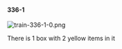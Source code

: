 #### 336-1
![train-336-1-0.png](https://github.com/lil-lab/nlvr/raw/master/nlvr/train/images/24/train-336-1-0.png "train-336-1-0.png")

There is 1 box with 2 yellow items in it